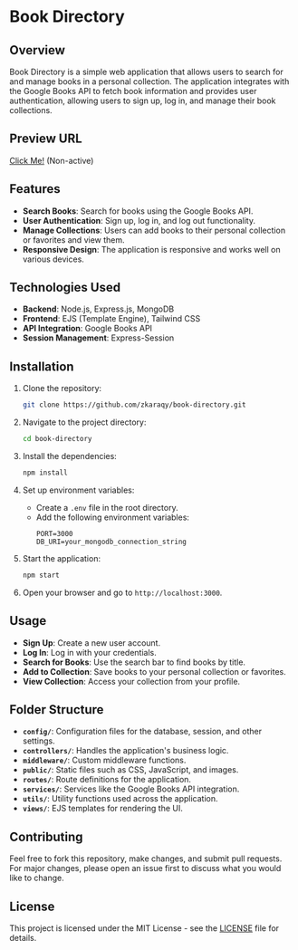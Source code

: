 
# Book Directory

## Overview
Book Directory is a simple web application that allows users to search for and manage books in a personal collection. The application integrates with the Google Books API to fetch book information and provides user authentication, allowing users to sign up, log in, and manage their book collections.

## Preview URL
<a href="https://books-directory.up.railway.app/" target="_blank">Click Me!</a> (Non-active)

## Features
- **Search Books**: Search for books using the Google Books API.
- **User Authentication**: Sign up, log in, and log out functionality.
- **Manage Collections**: Users can add books to their personal collection or favorites and view them.
- **Responsive Design**: The application is responsive and works well on various devices.

## Technologies Used
- **Backend**: Node.js, Express.js, MongoDB
- **Frontend**: EJS (Template Engine), Tailwind CSS
- **API Integration**: Google Books API
- **Session Management**: Express-Session

## Installation

1. Clone the repository:
   ```bash
   git clone https://github.com/zkaraqy/book-directory.git
   ```
2. Navigate to the project directory:
   ```bash
   cd book-directory
   ```
3. Install the dependencies:
   ```bash
   npm install
   ```
4. Set up environment variables:
   - Create a `.env` file in the root directory.
   - Add the following environment variables:
     ```
     PORT=3000
     DB_URI=your_mongodb_connection_string
     ```

5. Start the application:
   ```bash
   npm start
   ```

6. Open your browser and go to `http://localhost:3000`.

## Usage

- **Sign Up**: Create a new user account.
- **Log In**: Log in with your credentials.
- **Search for Books**: Use the search bar to find books by title.
- **Add to Collection**: Save books to your personal collection or favorites.
- **View Collection**: Access your collection from your profile.

## Folder Structure

- **`config/`**: Configuration files for the database, session, and other settings.
- **`controllers/`**: Handles the application's business logic.
- **`middleware/`**: Custom middleware functions.
- **`public/`**: Static files such as CSS, JavaScript, and images.
- **`routes/`**: Route definitions for the application.
- **`services/`**: Services like the Google Books API integration.
- **`utils/`**: Utility functions used across the application.
- **`views/`**: EJS templates for rendering the UI.

## Contributing
Feel free to fork this repository, make changes, and submit pull requests. For major changes, please open an issue first to discuss what you would like to change.

## License
This project is licensed under the MIT License - see the [LICENSE](LICENSE) file for details.
